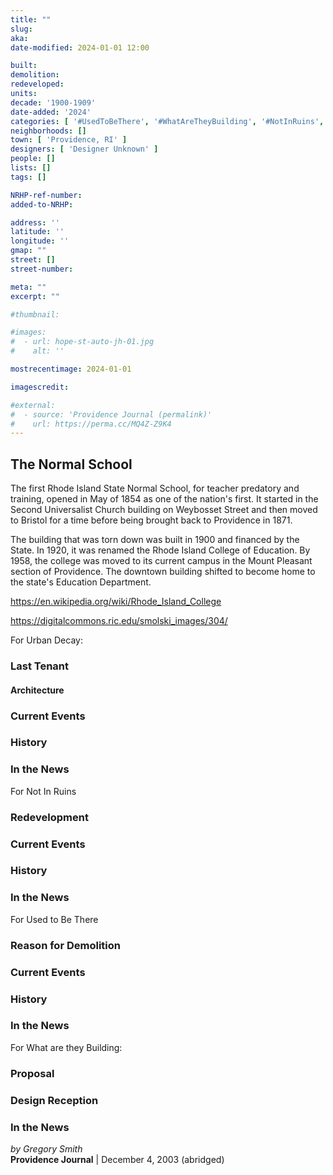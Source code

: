 ```yaml
---
title: ""
slug:
aka:
date-modified: 2024-01-01 12:00

built:
demolition:
redeveloped:
units:
decade: '1900-1909'
date-added: '2024'
categories: [ '#UsedToBeThere', '#WhatAreTheyBuilding', '#NotInRuins', '#UrbanDecay', '#DemolitionAlert' ]
neighborhoods: []
town: [ 'Providence, RI' ]
designers: [ 'Designer Unknown' ]
people: []
lists: []
tags: []

NRHP-ref-number:
added-to-NRHP:

address: ''
latitude: ''
longitude: ''
gmap: ""
street: []
street-number:

meta: ""
excerpt: ""

#thumbnail:

#images:
#  - url: hope-st-auto-jh-01.jpg
#    alt: ''

mostrecentimage: 2024-01-01

imagescredit:

#external:
#  - source: 'Providence Journal (permalink)'
#    url: https://perma.cc/MQ4Z-Z9K4
---
```



## The Normal School

The first Rhode Island State Normal School, for teacher predatory and training, opened in May of 1854 as one of the nation's first. It started in the Second Universalist Church building on Weybosset Street and then moved to Bristol for a time before being brought back to Providence in 1871. 

The building that was torn down was built in 1900 and financed by the State. In 1920, it was renamed  the Rhode Island College of Education. By 1958, the college was moved to its current campus in the Mount Pleasant section of Providence. The downtown building shifted to become home to the state's Education Department.

https://en.wikipedia.org/wiki/Rhode_Island_College


https://digitalcommons.ric.edu/smolski_images/304/


For Urban Decay:
### Last Tenant
#### Architecture
### Current Events
### History
### In the News

For Not In Ruins
### Redevelopment
### Current Events
### History
### In the News

For Used to Be There
### Reason for Demolition
### Current Events
### History
### In the News

For What are they Building:
### Proposal
### Design Reception
### In the News

_by Gregory Smith_  
**Providence Journal** | December 4, 2003 (abridged)